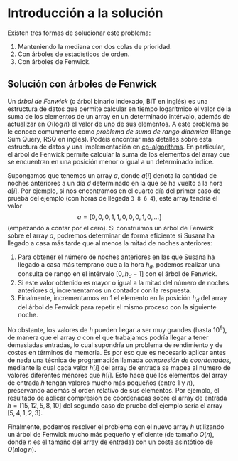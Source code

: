 # Introducción a la solución

Existen tres formas de solucionar este problema:

1. Manteniendo la mediana con dos colas de prioridad.
2. Con árboles de estadísticos de orden.
3. Con árboles de Fenwick.

## Solución con árboles de Fenwick

Un _árbol de Fenwick_ (o árbol binario indexado, BIT en inglés) es una estructura de datos que permite calcular en tiempo logarítmico el valor de la suma de los elementos de un array en un determinado intérvalo, además de actualizar en $O(\log n)$ el valor de uno de sus elementos. A este problema se le conoce comunmente como _problema de suma de rango dinámica_ (Range Sum Query, RSQ en inglés). Podéis encontrar más detalles sobre esta estructura de datos y una implementación en [cp-algorithms](https://cp-algorithms.com/data_structures/fenwick.html). En particular, el árbol de Fenwick permite calcular la suma de los elementos del array que se encuentran en una posición menor o igual a un determinado índice.

Supongamos que tenemos un array $a$, donde $a[i]$ denota la cantidad de noches anteriores a un día $d$ determinado en la que se ha vuelto a la hora $a[i]$. Por ejemplo, si nos encontramos en el cuarto día del primer caso de prueba del ejemplo (con horas de llegada ``3 8 6 4``), este array tendría el valor
$$a = [0, 0, 0, 1, 1, 0, 0, 0, 1, 0, ...]$$
(empezando a contar por el cero). Si construimos un árbol de Fenwick sobre el array $a$, podremos determinar de forma eficiente si Susana ha llegado a casa más tarde que al menos la mitad de noches anteriores:

1. Para obtener el número de noches anteriores en las que Susana ha llegado a casa más temprano que a la hora $h_d$, podemos realizar una consulta de rango en el intérvalo $[0, h_d-1]$ con el árbol de Fenwick.
2. Si este valor obtenido es mayor o igual a la mitad del número de noches anteriores $d$, incrementamos un contador con la respuesta.
3. Finalmente, incrementamos en 1 el elemento en la posición $h_d$ del array del árbol de Fenwick para repetir el mismo proceso con la siguiente noche.

No obstante, los valores de $h$ pueden llegar a ser muy grandes (hasta $10^9$), de manera que el array $a$ con el que trabajamos podría llegar a tener demasiadas entradas, lo cual supondría un problema de rendimiento y de costes en términos de memoria. Es por eso que es necesario aplicar antes de nada una técnica de programación llamada _compresión de coordenadas_, mediante la cual cada valor $h[i]$ del array de entrada se mapea al número de valores diferentes menores que $h[i]$. Esto hace que los elementos del array de entrada $h$ tengan valores mucho más pequeños (entre $1$ y $n$), preservando además el orden relativo de sus elementos. Por ejemplo, el resultado de aplicar compresión de coordenadas sobre el array de entrada $h = [15, 12, 5, 8, 10]$ del segundo caso de prueba del ejemplo sería el array $[5, 4, 1, 2, 3]$.

Finalmente, podemos resolver el problema con el nuevo array $h$ utilizando un árbol de Fenwick mucho más pequeño y eficiente (de tamaño $O(n)$, donde $n$ es el tamaño del array de entrada) con un coste asintótico de $O(n \log n)$.
